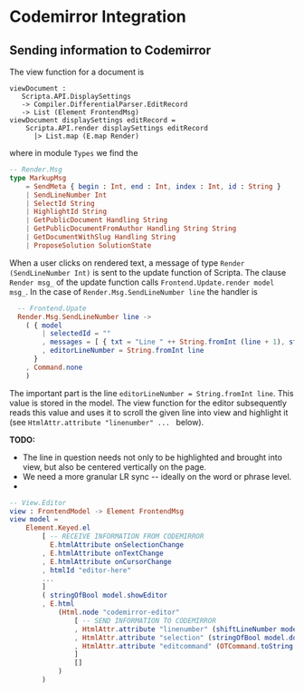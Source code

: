 # Codemirror Integration

## Sending information to Codemirror

The view function for a document is

```elml
viewDocument : 
   Scripta.API.DisplaySettings 
   -> Compiler.DifferentialParser.EditRecord 
   -> List (Element FrontendMsg)
viewDocument displaySettings editRecord =
    Scripta.API.render displaySettings editRecord 
      |> List.map (E.map Render)    
```

where in module `Types` we find the

```elm
-- Render.Msg
type MarkupMsg
    = SendMeta { begin : Int, end : Int, index : Int, id : String }
    | SendLineNumber Int
    | SelectId String
    | HighlightId String
    | GetPublicDocument Handling String
    | GetPublicDocumentFromAuthor Handling String String
    | GetDocumentWithSlug Handling String
    | ProposeSolution SolutionState
```


When a user clicks on rendered text, a message of type 
`Render (SendLineNumber Int)` is sent to the update function of Scripta.
The clause `Render msg_` of the update function calls
`Frontend.Update.render model msg_`.  In the case of 
`Render.Msg.SendLineNumber line` the handler is

```elm
  -- Frontend.Upate
  Render.Msg.SendLineNumber line ->
    ( { model
        | selectedId = ""
        , messages = [ { txt = "Line " ++ String.fromInt (line + 1), status = MSGreen } ]
        , editorLineNumber = String.fromInt line
      }
    , Command.none
    )
```

The important part is the line `editorLineNumber = String.fromInt line`.
This value is stored in the model.  The view function for the editor subsequently
reads this value and uses it to scroll the given line into view and highlight it
(see `HtmlAttr.attribute "linenumber" ... ` below).

**TODO:**
  - The line in question needs not only to be highlighted
and brought into view, but also be centered vertically on the
page.
  - We need a more granular LR sync -- ideally on the word or
phrase level.
  - 
```elm
-- View.Editor
view : FrontendModel -> Element FrontendMsg
view model =
    Element.Keyed.el
        [ -- RECEIVE INFORMATION FROM CODEMIRROR
          E.htmlAttribute onSelectionChange 
        , E.htmlAttribute onTextChange 
        , E.htmlAttribute onCursorChange 
        , htmlId "editor-here"
        ...
        ]
        ( stringOfBool model.showEditor
        , E.html
            (Html.node "codemirror-editor"
                [ -- SEND INFORMATION TO CODEMIRROR
                , HtmlAttr.attribute "linenumber" (shiftLineNumber model.language model.editorLineNumber)
                , HtmlAttr.attribute "selection" (stringOfBool model.doSync)
                , HtmlAttr.attribute "editcommand" (OTCommand.toString model.editCommand.counter model.editCommand.command)
                ]
                []
            )
        )
```